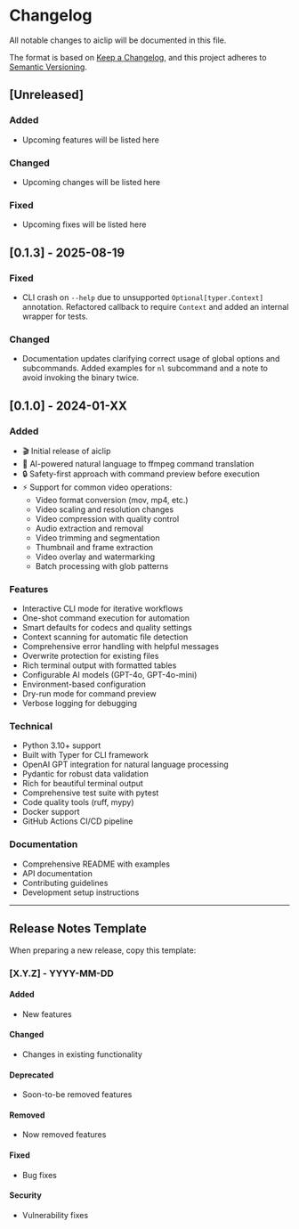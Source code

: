 # Changelog

All notable changes to aiclip will be documented in this file.

The format is based on [Keep a Changelog](https://keepachangelog.com/en/1.0.0/),
and this project adheres to [Semantic Versioning](https://semver.org/spec/v2.0.0.html).

## [Unreleased]

### Added
- Upcoming features will be listed here

### Changed
- Upcoming changes will be listed here

### Fixed
- Upcoming fixes will be listed here

## [0.1.3] - 2025-08-19

### Fixed
- CLI crash on `--help` due to unsupported `Optional[typer.Context]` annotation. Refactored callback to require `Context` and added an internal wrapper for tests.

### Changed
- Documentation updates clarifying correct usage of global options and subcommands. Added examples for `nl` subcommand and a note to avoid invoking the binary twice.

## [0.1.0] - 2024-01-XX

### Added
- 🎬 Initial release of aiclip
- 🤖 AI-powered natural language to ffmpeg command translation
- 🔒 Safety-first approach with command preview before execution
- ⚡ Support for common video operations:
  - Video format conversion (mov, mp4, etc.)
  - Video scaling and resolution changes
  - Video compression with quality control
  - Audio extraction and removal
  - Video trimming and segmentation
  - Thumbnail and frame extraction
  - Video overlay and watermarking
  - Batch processing with glob patterns

### Features
- Interactive CLI mode for iterative workflows
- One-shot command execution for automation
- Smart defaults for codecs and quality settings
- Context scanning for automatic file detection
- Comprehensive error handling with helpful messages
- Overwrite protection for existing files
- Rich terminal output with formatted tables
- Configurable AI models (GPT-4o, GPT-4o-mini)
- Environment-based configuration
- Dry-run mode for command preview
- Verbose logging for debugging

### Technical
- Python 3.10+ support
- Built with Typer for CLI framework
- OpenAI GPT integration for natural language processing
- Pydantic for robust data validation
- Rich for beautiful terminal output
- Comprehensive test suite with pytest
- Code quality tools (ruff, mypy)
- Docker support
- GitHub Actions CI/CD pipeline

### Documentation
- Comprehensive README with examples
- API documentation
- Contributing guidelines
- Development setup instructions

---

## Release Notes Template

When preparing a new release, copy this template:

### [X.Y.Z] - YYYY-MM-DD

#### Added
- New features

#### Changed  
- Changes in existing functionality

#### Deprecated
- Soon-to-be removed features

#### Removed
- Now removed features

#### Fixed
- Bug fixes

#### Security
- Vulnerability fixes
